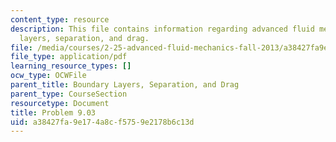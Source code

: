 ```yaml
---
content_type: resource
description: This file contains information regarding advanced fluid mechanics, boundary
  layers, separation, and drag.
file: /media/courses/2-25-advanced-fluid-mechanics-fall-2013/a38427fa9e174a8cf5759e2178b6c13d_MIT2_25F13_Problem9.09.pdf
file_type: application/pdf
learning_resource_types: []
ocw_type: OCWFile
parent_title: Boundary Layers, Separation, and Drag
parent_type: CourseSection
resourcetype: Document
title: Problem 9.03
uid: a38427fa-9e17-4a8c-f575-9e2178b6c13d
---
```

